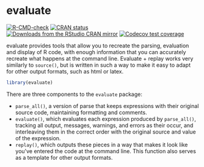 # evaluate

<!-- badges: start -->
[![R-CMD-check](https://github.com/r-lib/evaluate/actions/workflows/R-CMD-check.yaml/badge.svg)](https://github.com/r-lib/evaluate/actions/workflows/R-CMD-check.yaml)
[![CRAN status](https://www.r-pkg.org/badges/version/evaluate)](https://CRAN.R-project.org/package=evaluate)
[![Downloads from the RStudio CRAN mirror](https://cranlogs.r-pkg.org/badges/evaluate)](https://cran.r-project.org/package=evaluate)
[![Codecov test coverage](https://codecov.io/gh/r-lib/evaluate/branch/main/graph/badge.svg)](https://app.codecov.io/gh/r-lib/evaluate?branch=main)
<!-- badges: end -->

evaluate provides tools that allow you to recreate the parsing, evaluation and
display of R code, with enough information that you can accurately recreate what
happens at the command line. Evaluate + replay works very similarly to
`source()`, but is written in such a way to make it easy to adapt for other
output formats, such as html or latex.

```R
library(evaluate)
```

There are three components to the `evaluate` package:

* `parse_all()`, a version of parse that keeps expressions with their original
   source code, maintaining formatting and comments.
* `evaluate()`, which evaluates each expression produced by `parse_all()`, 
   tracking all output, messages, warnings, and errors as their occur, and 
   interleaving them in the correct order with the original source and value
   of the expression.
* `replay()`, which outputs these pieces in a way that makes it look like you've
   entered the code at the command line.  This function also serves as a
   template for other output formats.
